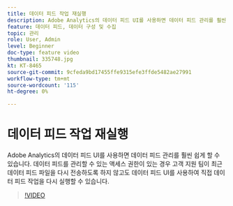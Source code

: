 ```yaml
---
title: 데이터 피드 작업 재실행
description: Adobe Analytics의 데이터 피드 UI를 사용하면 데이터 피드 관리를 훨씬 쉽게 할 수 있습니다. 데이터 피드를 관리할 수 있는 액세스 권한이 있는 경우 고객 지원 팀이 최근 데이터 피드 파일을 다시 전송하도록 하지 않고도 데이터 피드 UI를 사용하여 직접 데이터 피드 작업을 다시 실행할 수 있습니다.
feature: 데이터 피드, 데이터 구성 및 수집
topic: 관리
role: User, Admin
level: Beginner
doc-type: feature video
thumbnail: 335748.jpg
kt: KT-8465
source-git-commit: 9cfeda9bd17455ffe9315efe3ffde5482ae27991
workflow-type: tm+mt
source-wordcount: '115'
ht-degree: 0%

---
```



# 데이터 피드 작업 재실행

Adobe Analytics의 데이터 피드 UI를 사용하면 데이터 피드 관리를 훨씬 쉽게 할 수 있습니다. 데이터 피드를 관리할 수 있는 액세스 권한이 있는 경우 고객 지원 팀이 최근 데이터 피드 파일을 다시 전송하도록 하지 않고도 데이터 피드 UI를 사용하여 직접 데이터 피드 작업을 다시 실행할 수 있습니다.


>[!VIDEO](https://video.tv.adobe.com/v/335748/?quality=12&learn=on)

